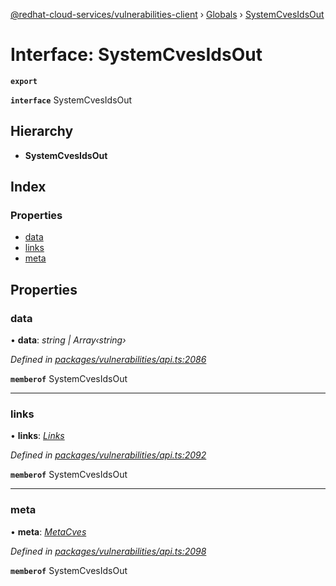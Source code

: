 [@redhat-cloud-services/vulnerabilities-client](../README.md) › [Globals](../globals.md) › [SystemCvesIdsOut](systemcvesidsout.md)

# Interface: SystemCvesIdsOut

**`export`** 

**`interface`** SystemCvesIdsOut

## Hierarchy

* **SystemCvesIdsOut**

## Index

### Properties

* [data](systemcvesidsout.md#data)
* [links](systemcvesidsout.md#links)
* [meta](systemcvesidsout.md#meta)

## Properties

###  data

• **data**: *string | Array‹string›*

*Defined in [packages/vulnerabilities/api.ts:2086](https://github.com/fhlavac/javascript-clients/blob/master/packages/vulnerabilities/api.ts#L2086)*

**`memberof`** SystemCvesIdsOut

___

###  links

• **links**: *[Links](links.md)*

*Defined in [packages/vulnerabilities/api.ts:2092](https://github.com/fhlavac/javascript-clients/blob/master/packages/vulnerabilities/api.ts#L2092)*

**`memberof`** SystemCvesIdsOut

___

###  meta

• **meta**: *[MetaCves](metacves.md)*

*Defined in [packages/vulnerabilities/api.ts:2098](https://github.com/fhlavac/javascript-clients/blob/master/packages/vulnerabilities/api.ts#L2098)*

**`memberof`** SystemCvesIdsOut
